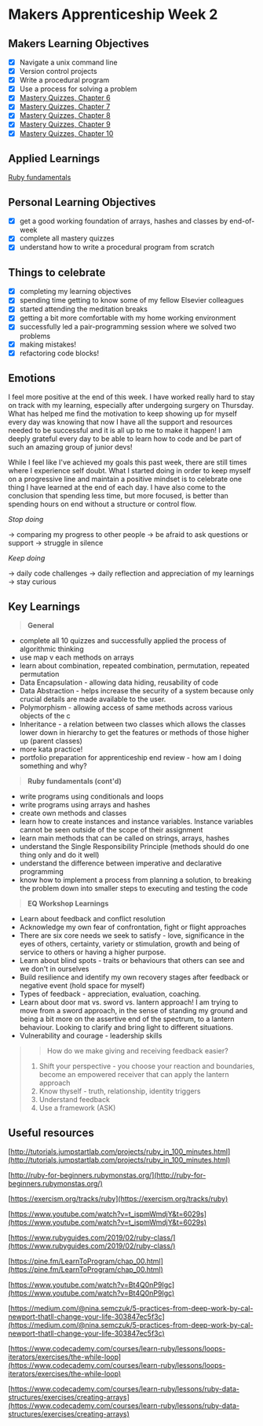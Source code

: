 # Makers Apprenticeship Week 2

## Makers Learning Objectives

- [x] Navigate a unix command line
- [x] Version control projects
- [x] Write a procedural program
- [x] Use a process for solving a problem
- [x] [Mastery Quizzes, Chapter 6](https://mastery-curriculum.makers.tech/chapter6/)
- [x] [Mastery Quizzes, Chapter 7](https://mastery-curriculum.makers.tech/chapter7/)
- [x] [Mastery Quizzes, Chapter 8](https://mastery-curriculum.makers.tech/chapter8/)
- [x] [Mastery Quizzes, Chapter 9](https://mastery-curriculum.makers.tech/chapter9/)
- [x] [Mastery Quizzes, Chapter 10](https://mastery-curriculum.makers.tech/chapter10/)

## Applied Learnings

[Ruby fundamentals](https://github.com/delexii/makers-dir/tree/main/ruby-fundamentals)

## Personal Learning Objectives

- [x] get a good working foundation of arrays, hashes and classes by end-of-week
- [x] complete all mastery quizzes
- [x] understand how to write a procedural program from scratch

## Things to celebrate

- [x] completing my learning objectives
- [x] spending time getting to know some of my fellow Elsevier colleagues
- [x] started attending the meditation breaks
- [x] getting a bit more comfortable with my home working environment
- [x] successfully led a pair-programming session where we solved two problems
- [x] making mistakes!
- [x] refactoring code blocks!

## Emotions

I feel more positive at the end of this week. I have worked really hard to stay on track with my learning, especially after undergoing surgery on Thursday. What has helped me find the motivation to keep showing up for myself every day was knowing that now I have all the support and resources needed to be successful and it is all up to me to make it happen! I am deeply grateful every day to be able to learn how to code and be part of such an amazing group of junior devs!

While I feel like I've achieved my goals this past week, there are still times where I experience self doubt. What I started doing in order to keep myself on a progressive line and maintain a positive mindset is to celebrate one thing I have learned at the end of each day. I have also come to the conclusion that spending less time, but more focused, is better than spending hours on end without a structure or control flow.

_Stop doing_

→ comparing my progress to other people
→ be afraid to ask questions or support
→ struggle in silence

_Keep doing_

→ daily code challenges
→ daily reflection and appreciation of my learnings
→ stay curious

## Key Learnings

> **General**

- complete all 10 quizzes and successfully applied the process of algorithmic thinking
- use map v each methods on arrays
- learn about combination, repeated combination, permutation, repeated permutation
- Data Encapsulation - allowing data hiding, reusability of code
- Data Abstraction - helps increase the security of a system because only crucial details are made available to the user.
- Polymorphism - allowing access of same methods across various objects of the c
- Inheritance - a relation between two classes which allows the classes lower down in hierarchy to get the features or methods of those higher up (parent classes)
- more kata practice!
- portfolio preparation for apprenticeship end review - how am I doing something and why?

> **Ruby fundamentals (cont'd)**

- write programs using conditionals and loops
- write programs using arrays and hashes
- create own methods and classes
- learn how to create instances and instance variables. Instance variables cannot be seen outside of the scope of their assignment
- learn main methods that can be called on strings, arrays, hashes
- understand the Single Responsibility Principle (methods should do one thing only and do it well)
- understand the difference between imperative and declarative programming
- know how to implement a process from planning a solution, to breaking the problem down into smaller steps to executing and testing the code

> **EQ Workshop Learnings**

- Learn about feedback and conflict resolution
- Acknowledge my own fear of confrontation, fight or flight approaches
- There are six core needs we seek to satisfy - love, significance in the eyes of others, certainty, variety or stimulation, growth and being of service to others or having a higher purpose.
- Learn about blind spots - traits or behaviours that others can see and we don't in ourselves
- Build resilience and identify my own recovery stages after feedback or negative event (hold space for myself)
- Types of feedback - appreciation, evaluation, coaching.
- Learn about door mat vs. sword vs. lantern approach! I am trying to move from a sword approach, in the sense of standing my ground and being a bit more on the assertive end of the spectrum, to a lantern behaviour. Looking to clarify and bring light to different situations.
- Vulnerability and courage - leadership skills

> > How do we make giving and receiving feedback easier?
>
> 1. Shift your perspective - you choose your reaction and boundaries, become an empowered receiver that can apply the lantern approach
> 2. Know thyself - truth, relationship, identity triggers
> 3. Understand feedback
> 4. Use a framework (ASK)

## Useful resources

[http://tutorials.jumpstartlab.com/projects/ruby_in_100_minutes.html](http://tutorials.jumpstartlab.com/projects/ruby_in_100_minutes.html)

[http://ruby-for-beginners.rubymonstas.org/](http://ruby-for-beginners.rubymonstas.org/)

[https://exercism.org/tracks/ruby](https://exercism.org/tracks/ruby)

[https://www.youtube.com/watch?v=t_ispmWmdjY&t=6029s](https://www.youtube.com/watch?v=t_ispmWmdjY&t=6029s)

[https://www.rubyguides.com/2019/02/ruby-class/](https://www.rubyguides.com/2019/02/ruby-class/)

[https://pine.fm/LearnToProgram/chap_00.html](https://pine.fm/LearnToProgram/chap_00.html)

[https://www.youtube.com/watch?v=Bt4Q0nP9Igc](https://www.youtube.com/watch?v=Bt4Q0nP9Igc)

[https://medium.com/@nina.semczuk/5-practices-from-deep-work-by-cal-newport-thatll-change-your-life-303847ec5f3c](https://medium.com/@nina.semczuk/5-practices-from-deep-work-by-cal-newport-thatll-change-your-life-303847ec5f3c)

[https://www.codecademy.com/courses/learn-ruby/lessons/loops-iterators/exercises/the-while-loop](https://www.codecademy.com/courses/learn-ruby/lessons/loops-iterators/exercises/the-while-loop)

[https://www.codecademy.com/courses/learn-ruby/lessons/ruby-data-structures/exercises/creating-arrays](https://www.codecademy.com/courses/learn-ruby/lessons/ruby-data-structures/exercises/creating-arrays)
